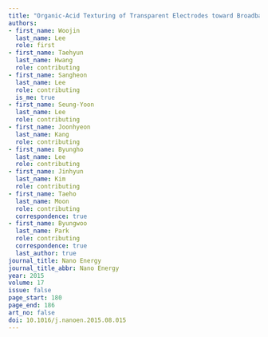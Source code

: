 ```yaml
---
title: "Organic-Acid Texturing of Transparent Electrodes toward Broadband Light Trapping in Thin-Film Solar Cells"
authors:
- first_name: Woojin
  last_name: Lee
  role: first
- first_name: Taehyun
  last_name: Hwang
  role: contributing
- first_name: Sangheon
  last_name: Lee
  role: contributing
  is_me: true
- first_name: Seung-Yoon
  last_name: Lee
  role: contributing
- first_name: Joonhyeon
  last_name: Kang
  role: contributing
- first_name: Byungho
  last_name: Lee
  role: contributing
- first_name: Jinhyun
  last_name: Kim
  role: contributing
- first_name: Taeho
  last_name: Moon
  role: contributing
  correspondence: true
- first_name: Byungwoo
  last_name: Park
  role: contributing
  correspondence: true
  last_author: true
journal_title: Nano Energy
journal_title_abbr: Nano Energy
year: 2015
volume: 17
issue: false
page_start: 180
page_end: 186
art_no: false
doi: 10.1016/j.nanoen.2015.08.015
---
```

